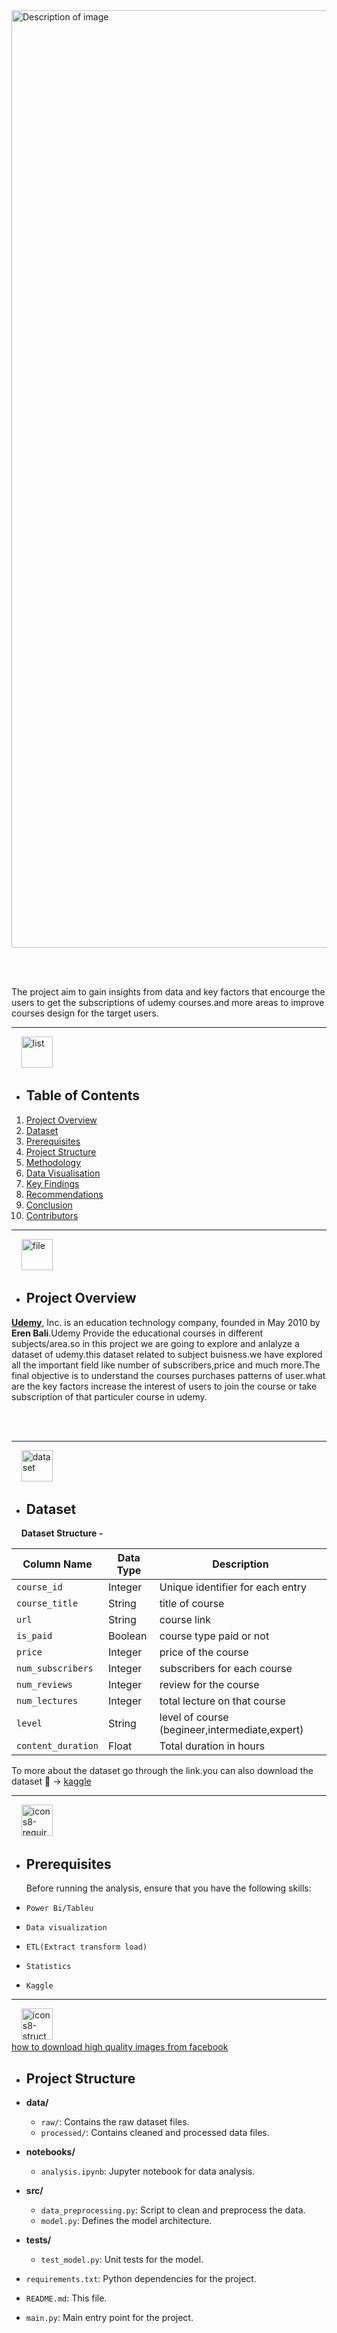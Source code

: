 <img src="https://i.ibb.co/2vfkHVB/UDEMY-Projects-img.jpg" width="1500" alt="Description of image">

<br></br>

The project aim to gain insights from data and key factors that encourge the users to get the subscriptions of udemy courses.and more areas
to improve courses design for the target users.

***

 <div align= "start">
  
  &nbsp; &nbsp; <a href="https://imgbb.com/"><img src="https://i.ibb.co/Ksw7GWz/list.png" width="50" alt="list" border="0"></a> <div/>

  <div align= "start">
  
- ## **Table of Contents**
1. [Project Overview](#project-overview)
2. [Dataset](#dataset)
3. [Prerequisites](#Prerequisites)
4. [Project Structure](#ProjectStructure)
5. [Methodology](#Methodlogy)
6. [Data Visualisation](#Visualisation)
7. [Key Findings](#KeyFindings)
8. [Recommendations](#Recommendations)
9. [Conclusion](#Conclusion)
10. [Contributors](#Contributors)

 <div/>




***


<div align= "start">
 
  &nbsp; &nbsp; <a href="https://imgbb.com/"><img src="https://i.ibb.co/x2mBdn3/file.png"  width="50" alt="file" border="0"></a> <div/>
  
<div align= "start">


 
- ## **Project Overview**
[**Udemy**](https://www.udemy.com/), Inc. is an education technology company, founded in May 2010 by **Eren Bali**.Udemy Provide the educational courses in different subjects/area.so in this project we are going to explore and anlalyze a dataset of udemy.this dataset related to subject buisness.we have explored all the important field like number of subscribers,price and much more.The final objective is to understand the courses purchases patterns of user.what are the key factors increase the interest of users to join the course or take subscription of that particuler course in udemy. 
 <div/>

 
<br></br>


***


<div align= "start">
&nbsp; &nbsp; <a href="https://imgbb.com/"><img src="https://i.ibb.co/D9vKsxH/dataset.png" alt="dataset" border="0"  width="50"></a> <div/>
 

  
 <div align= "start">
   
- ## **Dataset**
 &nbsp; &nbsp; **Dataset Structure -**

 | Column Name       | Data Type | Description                              |
|-------------------|-----------|------------------------------------------|
| `course_id`              | Integer   | Unique identifier for each entry         |
| `course_title`            | String    | title of course   |
| `url`          | String    | course link             |
| `is_paid` | Boolean     |course type paid or not |
| `price`            | Integer      | price of the course                  | 
|`num_subscribers`|   Integer|subscribers for each course|
|`num_reviews`| Integer| review for the course|
| `num_lectures` | Integer     |total lecture on that course |
| `level`            | String      | level of course (begineer,intermediate,expert)   | 
|`content_duration`|   Float|Total duration in hours|


 To more about the dataset  go through the link.you can also download the dataset 🔗  -> [kaggle](https://www.kaggle.com/datasets/arzubesiroglu/udemy-courses-dataset) 
  
  </div>

***





<div align= "start">
 
&nbsp; &nbsp; <a href="https://imgbb.com/"><img src="https://i.ibb.co/9TTK8Gc/icons8-requirements-64.png" width="50" alt="icons8-requirements-64" border="0"></a>

</div>



<div align= "start">
  
 - ## **Prerequisites**
   Before running the analysis, ensure that you have the following skills:

- `Power Bi/Tableu`
- `Data visualization`
- `ETL(Extract transform load)`
- `Statistics`
- `Kaggle`

</div>


***


<div align= "start">
 
&nbsp; &nbsp; <a href="https://imgbb.com/"><img src="https://i.ibb.co/DDYn9zS/icons8-structure-48.png" width="50" alt="icons8-structure-48" border="0"></a><br /><a target='_blank' href='https://imgbb.com/'>how to download high quality images from facebook</a><br />
</div>



<div align= "start">
  
 - ## **Project Structure**

- **data/**
  - `raw/`: Contains the raw dataset files.
  - `processed/`: Contains cleaned and processed data files.
- **notebooks/**
  - `analysis.ipynb`: Jupyter notebook for data analysis.
- **src/**
  - `data_preprocessing.py`: Script to clean and preprocess the data.
  - `model.py`: Defines the model architecture.
- **tests/**
  - `test_model.py`: Unit tests for the model.
- `requirements.txt`: Python dependencies for the project.
- `README.md`: This file.
- `main.py`: Main entry point for the project.
   </div>









 

